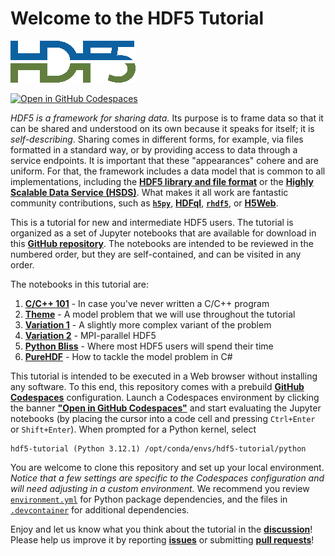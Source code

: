# Welcome to the HDF5 Tutorial

<img src="img/HDF5.png" alt="HDF5 logo" title="HDF5 logo" />

[![Open in GitHub Codespaces](https://github.com/codespaces/badge.svg)](https://codespaces.new/HDFGroup/hdf5-tutorial)

*HDF5 is a framework for sharing data.* Its purpose is to frame data so that it can be shared and understood on its own because it speaks for itself; it is *self-describing*. Sharing comes in different forms, for example, via files formatted in a standard way, or by providing access to data through a service endpoints. It is important that these "appearances" cohere and are uniform. For that, the framework includes a data model that is common to all implementations, including the __[HDF5 library and file format](https://github.com/HDFGroup/hdf5)__ or the __[Highly Scalable Data Service (HSDS)](https://github.com/HDFGroup/hsds)__. What makes it all work are fantastic community contributions, such as __[`h5py`](https://www.h5py.org/)__, __[HDFql](https://www.hdfql.com/)__, __[`rhdf5`](https://bioconductor.org/packages/release/bioc/html/rhdf5.html)__, or __[H5Web](https://h5web.panosc.eu/)__.

This is a tutorial for new and intermediate HDF5 users. The tutorial is
organized as a set of Jupyter notebooks that are available for download
in this __[GitHub repository](https://github.com/HDFGroup/hdf5-tutorial/)__. The notebooks are intended to be reviewed in the numbered order, but they are self-contained, and can be visited in any order.

The notebooks in this tutorial are:

1. __[C/C++ 101](./00-CPP-101.ipynb)__ - In case you've never written a C/C++ program
2. __[Theme](./01-Theme.ipynb)__ - A model problem that we will use throughout the tutorial
3. __[Variation 1](./02-Variation1.ipynb)__ - A slightly more complex variant of the problem
4. __[Variation 2](./03-Variation2.ipynb)__ - MPI-parallel HDF5
5. __[Python Bliss](./04-Python-Bliss.ipynb)__ - Where most HDF5 users will spend their time
10. __[PureHDF](./10-PureHDF.ipynb)__ - How to tackle the model problem in C#

This tutorial is intended to be executed in a Web browser without installing any software. To this end, this repository comes with a prebuild __[GitHub Codespaces](https://github.com/features/codespaces)__ configuration. Launch a Codespaces environment by clicking the banner __["Open in GitHub Codespaces"](https://codespaces.new/HDFGroup/hdf5-tutorial)__ and start evaluating the Jupyter notebooks (by placing the cursor into a code cell and pressing `Ctrl+Enter` or `Shift+Enter`). When prompted for a Python kernel, select
```
hdf5-tutorial (Python 3.12.1) /opt/conda/envs/hdf5-tutorial/python
```

You are welcome to clone this repository and set up your local environment. *Notice that a few settings are specific to the Codespaces configuration and will need adjusting in a custom environment.* We recommend you review [`environment.yml`](./environment.yml) for Python package dependencies, and the files in [`.devcontainer`](./.devcontainer) for additional dependencies.

Enjoy and let us know what you think about the tutorial in the __[discussion](https://forum.hdfgroup.org/)__! Please help us improve it by reporting __[issues](https://github.com/HDFGroup/hdf5-tutorial/issues)__ or submitting __[pull requests](https://github.com/HDFGroup/hdf5-tutorial/pulls)__!
